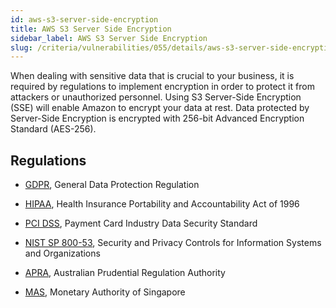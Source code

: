 ```yaml
---
id: aws-s3-server-side-encryption
title: AWS S3 Server Side Encryption
sidebar_label: AWS S3 Server Side Encryption
slug: /criteria/vulnerabilities/055/details/aws-s3-server-side-encryption
---
```


When dealing with sensitive data
that is crucial to your business,
it is required by regulations
to implement encryption
in order to protect it
from attackers or unauthorized personnel.
Using S3 Server-Side Encryption (SSE)
will enable Amazon to encrypt your data at rest.
Data protected by Server-Side Encryption
is encrypted with 256-bit Advanced Encryption Standard (AES-256).


## Regulations

- [GDPR](https://gdpr.eu/), General Data Protection Regulation

- [HIPAA](https://www.govinfo.gov/app/details/CRPT-104hrpt736/CRPT-104hrpt736),
  Health Insurance Portability and Accountability Act of 1996

- [PCI DSS](https://www.pcisecuritystandards.org/),
  Payment Card Industry Data Security Standard

- [NIST SP 800-53](https://csrc.nist.gov/publications/detail/sp/800-53/rev-5/final),
  Security and Privacy Controls for Information Systems and Organizations

- [APRA](https://www.apra.gov.au/), Australian Prudential Regulation Authority

- [MAS](https://www.mas.gov.sg/regulation/cyber-security),
  Monetary Authority of Singapore
